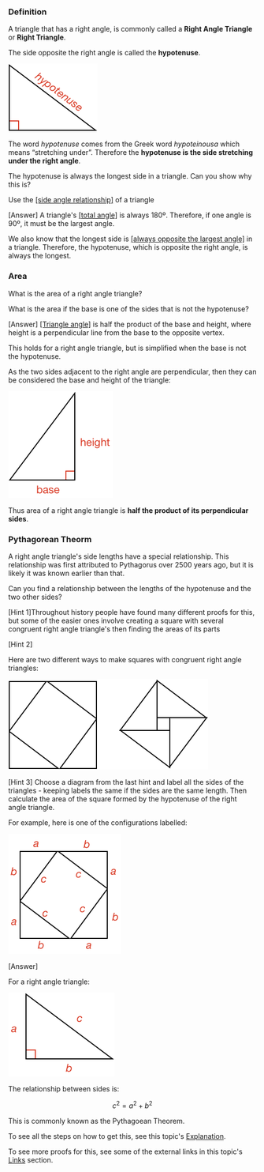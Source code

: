 ### Definition

A triangle that has a right angle, is commonly called a **Right Angle Triangle** or **Right Triangle**.

The side opposite the right angle is called the **hypotenuse**.

![](definition.png)

The word _hypotenuse_ comes from the Greek word _hypoteinousa_ which means “stretching under”. Therefore the **hypotenuse is the side stretching under the right angle**.

The hypotenuse is always the longest side in a triangle. Can you show why this is?

<hint>Use the [[side angle relationship]]((qr,'Math/Geometry_1/SideAngleRelationship/base/Main',#00756F))  of a triangle</hint>

<hintLow>[Answer]
A triangle's [[total angle]]((qr,'Math/Geometry_1/Triangles/base/AngleSum',#00756F)) is always 180º. Therefore, if one angle is 90º, it must be the largest angle.

We also know that the longest side is [[always opposite the largest angle]]((qr,'Math/Geometry_1/SideAngleRelationship/base/Main',#00756F)) in a triangle. Therefore, the hypotenuse, which is opposite the right angle, is always the longest.

</hintLow>

### Area

What is the area of a right angle triangle?

<hint>What is the area if the base is one of the sides that is not the hypotenuse?</hint>

<hintLow>[Answer]
  [[Triangle angle]]((qr,'Math/Geometry_1/AreaTriangle/base/Main',#00756F)) is half the product of the base and height, where height is a perpendicular line from the base to the opposite vertex.

  This holds for a right angle triangle, but is simplified when the base is not the hypotenuse.

  As the two sides adjacent to the right angle are perpendicular, then they can be considered the base and height of the triangle:

![](area.png)

  Thus area of a right angle triangle is **half the product of its perpendicular sides**.
</hintLow>


### Pythagorean Theorm

A right angle triangle's side lengths have a special relationship. This relationship was first attributed to Pythagorus over 2500 years ago, but it is likely it was known earlier than that.

Can you find a relationship between the lengths of the hypotenuse and the two other sides?

<hint>[Hint 1]Throughout history people have found many different proofs for this, but some of the easier ones involve creating a square with several congruent right angle triangle's then finding the areas of its parts</hint>

<hintLow>[Hint 2]

Here are two different ways to make squares with congruent right angle triangles:

![](squares.png)
</hintLow>

<hintLow>[Hint 3] Choose a diagram from the last hint and label all the sides of the triangles - keeping labels the same if the sides are the same length. Then calculate the area of the square formed by the hypotenuse of the right angle triangle.

For example, here is one of the configurations labelled:

![](labeled.png)

</hintLow>

<hintLow>[Answer]

For a right angle triangle:

![](pythagorus.png)

The relationship between sides is:

$$c^2 = a^2 + b^2$$

This is commonly known as the Pythagoean Theorem.

To see all the steps on how to get this, see this topic's [Explanation](/content/Math/Geometry_1/RightAngleTriangles/explanation/base?page=11).

To see more proofs for this, see some of the external links in this topic's [Links](/content/Math/Geometry_1/RightAngleTriangles/links/base) section.

</hintLow>

<!-- 

<hintLow>
Here are several triangles:

[[isosceles]]((qr,'Math/Geometry_1/Isosceles/base/Main',#00756F)) 

[Explanation](/content/Math/Geometry_1/SideAngleRelationship/explanation/base?page=23)

![](examples.png)
</hintLow>

 -->